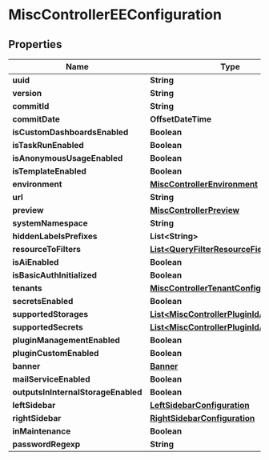 

# MiscControllerEEConfiguration


## Properties

| Name | Type | Description | Notes |
|------------ | ------------- | ------------- | -------------|
|**uuid** | **String** |  |  [optional] |
|**version** | **String** |  |  [optional] |
|**commitId** | **String** |  |  [optional] |
|**commitDate** | **OffsetDateTime** |  |  [optional] |
|**isCustomDashboardsEnabled** | **Boolean** |  |  [optional] |
|**isTaskRunEnabled** | **Boolean** |  |  [optional] |
|**isAnonymousUsageEnabled** | **Boolean** |  |  [optional] |
|**isTemplateEnabled** | **Boolean** |  |  [optional] |
|**environment** | [**MiscControllerEnvironment**](MiscControllerEnvironment.md) |  |  [optional] |
|**url** | **String** |  |  [optional] |
|**preview** | [**MiscControllerPreview**](MiscControllerPreview.md) |  |  [optional] |
|**systemNamespace** | **String** |  |  [optional] |
|**hiddenLabelsPrefixes** | **List&lt;String&gt;** |  |  [optional] |
|**resourceToFilters** | [**List&lt;QueryFilterResourceField&gt;**](QueryFilterResourceField.md) |  |  [optional] |
|**isAiEnabled** | **Boolean** |  |  [optional] |
|**isBasicAuthInitialized** | **Boolean** |  |  [optional] |
|**tenants** | [**MiscControllerTenantConfigurationInfo**](MiscControllerTenantConfigurationInfo.md) |  |  [optional] |
|**secretsEnabled** | **Boolean** |  |  [optional] |
|**supportedStorages** | [**List&lt;MiscControllerPluginIdAndVersion&gt;**](MiscControllerPluginIdAndVersion.md) |  |  [optional] |
|**supportedSecrets** | [**List&lt;MiscControllerPluginIdAndVersion&gt;**](MiscControllerPluginIdAndVersion.md) |  |  [optional] |
|**pluginManagementEnabled** | **Boolean** |  |  [optional] |
|**pluginCustomEnabled** | **Boolean** |  |  [optional] |
|**banner** | [**Banner**](Banner.md) |  |  [optional] |
|**mailServiceEnabled** | **Boolean** |  |  [optional] |
|**outputsInInternalStorageEnabled** | **Boolean** |  |  [optional] |
|**leftSidebar** | [**LeftSidebarConfiguration**](LeftSidebarConfiguration.md) |  |  [optional] |
|**rightSidebar** | [**RightSidebarConfiguration**](RightSidebarConfiguration.md) |  |  [optional] |
|**inMaintenance** | **Boolean** |  |  [optional] |
|**passwordRegexp** | **String** |  |  [optional] |



